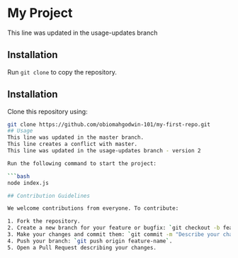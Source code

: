 # My Project
This line was updated in the usage-updates branch

## Installation
Run `git clone` to copy the repository.
## Installation  

Clone this repository using:  

```bash
git clone https://github.com/obiomahgodwin-101/my-first-repo.git
## Usage  
This line was updated in the master branch.
This line creates a conflict with master.
This line was updated in the usage-updates branch - version 2

Run the following command to start the project:  

```bash
node index.js

## Contribution Guidelines

We welcome contributions from everyone. To contribute:

1. Fork the repository.
2. Create a new branch for your feature or bugfix: `git checkout -b feature-name`
3. Make your changes and commit them: `git commit -m "Describe your changes".
4. Push your branch: `git push origin feature-name`.
5. Open a Pull Request describing your changes.

